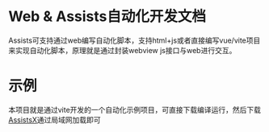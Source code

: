 # Web & Assists自动化开发文档
Assists可支持通过web编写自动化脚本，支持html+js或者直接编写vue/vite项目来实现自动化脚本，原理就是通过封装webview js接口与web进行交互。

# 示例
本项目就是通过vite开发的一个自动化示例项目，可直接下载编译运行，然后下载[AssistsX]()通过局域网加载即可